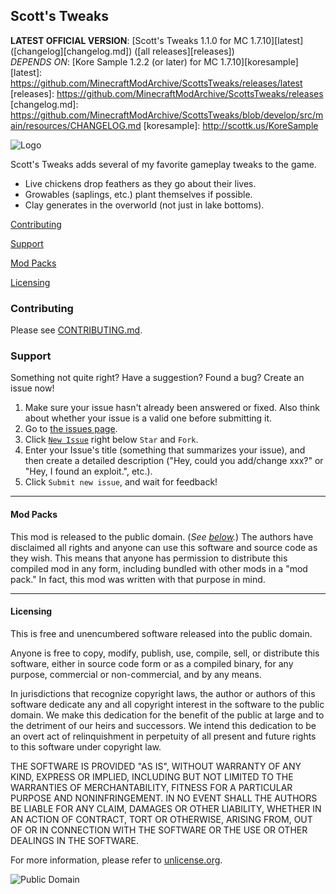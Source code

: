 ## Scott's Tweaks
**LATEST OFFICIAL VERSION**: [Scott's Tweaks 1.1.0 for MC 1.7.10][latest] ([changelog][changelog.md]) ([all releases][releases])<br />
*DEPENDS ON*: [Kore Sample 1.2.2 (or later) for MC 1.7.10][koresample]
[latest]: https://github.com/MinecraftModArchive/ScottsTweaks/releases/latest
[releases]: https://github.com/MinecraftModArchive/ScottsTweaks/releases
[changelog.md]: https://github.com/MinecraftModArchive/ScottsTweaks/blob/develop/src/main/resources/CHANGELOG.md
[koresample]: http://scottk.us/KoreSample

![Logo](https://cloud.githubusercontent.com/assets/1509989/5713248/03b7fbb8-9a88-11e4-915f-8d9f18d542d4.png)

Scott's Tweaks adds several of my favorite gameplay tweaks to the game.

- Live chickens drop feathers as they go about their lives.
- Growables (saplings, etc.) plant themselves if possible.
- Clay generates in the overworld (not just in lake bottoms).

[Contributing](#contributing)

[Support](#support)

[Mod Packs](#mod-packs)

[Licensing](#licensing)

### Contributing

Please see [CONTRIBUTING.md](CONTRIBUTING.md).

### Support
Something not quite right?  Have a suggestion?  Found a bug?  Create an issue now!

1. Make sure your issue hasn't already been answered or fixed.  Also think about whether your issue is a valid one
before submitting it.
2. Go to [the issues page][issues].
3. Click [`New Issue`][new] right below `Star` and `Fork`.
4. Enter your Issue's title (something that summarizes your issue), and then create a detailed description ("Hey, could
you add/change xxx?" or "Hey, I found an exploit.", etc.).
5. Click `Submit new issue`, and wait for feedback!

[issues]: /MinecraftModArchive/ScottsTweaks/issues
[new]: /MinecraftModArchive/ScottsTweaks/issues/new

* * *

#### Mod Packs

This mod is released to the public domain. (*See [below](#licensing).*) The authors have disclaimed all rights and
anyone can use this software and source code as they wish. This means that anyone has permission to distribute this
compiled mod in any form, including bundled with other mods in a "mod pack." In fact, this mod was written with that
purpose in mind.

* * *

#### Licensing

This is free and unencumbered software released into the public domain.

Anyone is free to copy, modify, publish, use, compile, sell, or distribute this software, either in source code form or
as a compiled binary, for any purpose, commercial or non-commercial, and by any means.

In jurisdictions that recognize copyright laws, the author or authors of this software dedicate any and all copyright
interest in the software to the public domain. We make this dedication for the benefit of the public at large and to the
detriment of our heirs and successors. We intend this dedication to be an overt act of relinquishment in perpetuity of
all present and future rights to this software under copyright law.

THE SOFTWARE IS PROVIDED "AS IS", WITHOUT WARRANTY OF ANY KIND, EXPRESS OR IMPLIED, INCLUDING BUT NOT LIMITED TO THE
WARRANTIES OF MERCHANTABILITY, FITNESS FOR A PARTICULAR PURPOSE AND NONINFRINGEMENT. IN NO EVENT SHALL THE AUTHORS BE
LIABLE FOR ANY CLAIM, DAMAGES OR OTHER LIABILITY, WHETHER IN AN ACTION OF CONTRACT, TORT OR OTHERWISE, ARISING FROM, OUT
OF OR IN CONNECTION WITH THE SOFTWARE OR THE USE OR OTHER DEALINGS IN THE SOFTWARE.

For more information, please refer to [unlicense.org](http://unlicense.org/).

![Public Domain](https://raw.githubusercontent.com/MinecraftModArchive/assets/master/pd-icon.png)
